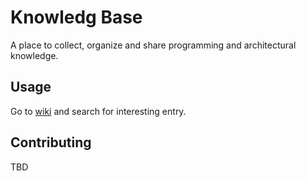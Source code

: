 # Knowledg Base
A place to collect, organize and share programming and architectural knowledge.

## Usage
Go to [wiki](https://github.com/marekzet/knowledge-base/wiki) and search for interesting entry.

## Contributing
TBD
